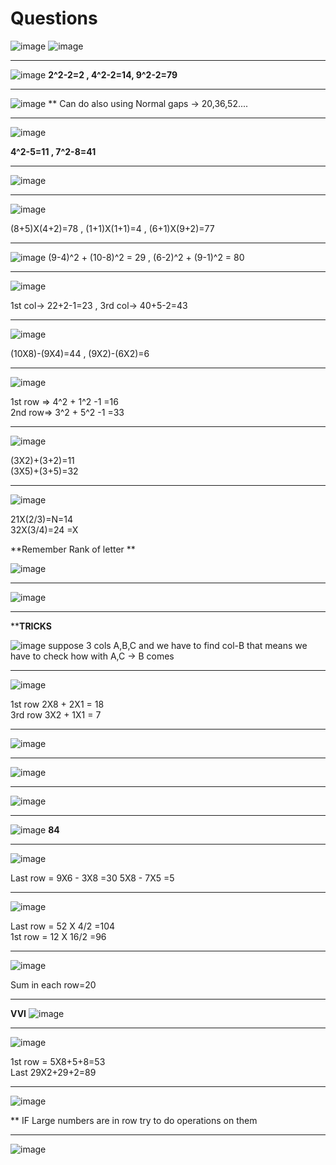 # Questions

![image](https://user-images.githubusercontent.com/77873383/182404580-19a8a10c-0002-4679-8aa1-122320f0bd39.png)
![image](https://user-images.githubusercontent.com/77873383/182404669-e3390515-3127-4cc4-aafa-cfabaa5f8cab.png)


---

![image](https://user-images.githubusercontent.com/77873383/182405526-d4620da5-7572-451b-b59e-a5a7054cab24.png)
**2^2-2=2 , 4^2-2=14,  9^2-2=79**

---

![image](https://user-images.githubusercontent.com/77873383/182406502-a82a50e9-365b-4a31-a0b7-cbe503930658.png)
** Can do also using Normal gaps -> 20,36,52....

---

![image](https://user-images.githubusercontent.com/77873383/182407472-dbd36aad-352f-4903-8e05-8ec3d48f2ea8.png)

**4^2-5=11 , 7^2-8=41**

---

![image](https://user-images.githubusercontent.com/77873383/182408688-1acac065-9641-4215-b4e1-b0e51c9c7911.png)

---
![image](https://user-images.githubusercontent.com/77873383/182409313-7085a6cb-9d03-467b-b2c5-acd5f65c3482.png)

(8+5)X(4+2)=78  ,  (1+1)X(1+1)=4 , (6+1)X(9+2)=77

---
![image](https://user-images.githubusercontent.com/77873383/182410599-e0653024-7a5d-4296-8d33-71a1bccd7c03.png)
(9-4)^2 + (10-8)^2 = 29 ,     (6-2)^2 + (9-1)^2 = 80 

---
![image](https://user-images.githubusercontent.com/77873383/182411166-24e9f942-48b1-4667-b148-63ca60eba062.png)

1st col->  22+2-1=23 , 3rd col-> 40+5-2=43

---
![image](https://user-images.githubusercontent.com/77873383/182411667-5d291a41-71df-493b-b234-ca7ffc46d620.png)

(10X8)-(9X4)=44 ,   (9X2)-(6X2)=6

---
![image](https://user-images.githubusercontent.com/77873383/182412619-20b8a830-29c0-43e4-811d-c957546d930c.png)

1st row => 4^2 + 1^2 -1 =16 <br>
2nd row=> 3^2 + 5^2 -1 =33

---
![image](https://user-images.githubusercontent.com/77873383/182419726-957d6a27-f94e-45df-9fd1-fb967630e612.png)

(3X2)+(3+2)=11<br>
(3X5)+(3+5)=32

---
![image](https://user-images.githubusercontent.com/77873383/182420236-1d2dd2c7-652c-4a55-a8bc-7993a9ffff1c.png)

21X(2/3)=N=14<br>
32X(3/4)=24 =X <br>

**Remember Rank of letter **

![image](https://user-images.githubusercontent.com/77873383/182420597-7ca3bb4f-3591-49af-9a02-36a60ce8fc41.png)

---
![image](https://user-images.githubusercontent.com/77873383/182423008-c751d761-47bf-465d-9691-b18dc4dcf30b.png)

---
****TRICKS**

![image](https://user-images.githubusercontent.com/77873383/182423526-518e8cc2-7424-4e3b-8428-800b8ef40e8b.png)
suppose 3 cols A,B,C and we have to find col-B that means we have to check how with A,C -> B comes

---
![image](https://user-images.githubusercontent.com/77873383/182423814-9c67491b-7e9b-4e03-8d48-550d72d60daf.png)

1st row 2X8 + 2X1 = 18<br>
3rd row 3X2 + 1X1 = 7

---
![image](https://user-images.githubusercontent.com/77873383/182425314-f177c721-cbf9-4a7d-ac51-4ccfb2841ac9.png)

---

![image](https://user-images.githubusercontent.com/77873383/182425691-e3478518-0cd6-49d3-9fed-e8f2960416f0.png)

---

![image](https://user-images.githubusercontent.com/77873383/182426387-fa436a73-7adb-4031-9dab-e72cbd9c2e3a.png)

---

![image](https://user-images.githubusercontent.com/77873383/182614101-6c292e14-ddb2-4d59-99b8-f6321705ec39.png)
**84**

---
![image](https://user-images.githubusercontent.com/77873383/182614937-8354173b-b987-429f-8130-944cd3143898.png)

Last row = 9X6 - 3X8 =30
5X8 - 7X5 =5

---

![image](https://user-images.githubusercontent.com/77873383/182615168-1fb31513-604b-465f-87b1-e12f42e9a1a0.png)

Last row = 52 X 4/2 =104<br>
1st row = 12 X 16/2 =96

---
![image](https://user-images.githubusercontent.com/77873383/182616010-c5a43b61-a043-45e6-90dc-ab9df33530e5.png)

Sum in each row=20

---
**VVI**
![image](https://user-images.githubusercontent.com/77873383/182616629-4d8778e3-8aa9-464d-9700-c4af259d4af8.png)

---

![image](https://user-images.githubusercontent.com/77873383/182617211-9c74c7b8-efd4-43e5-8b5b-4ca1ac2bb6e2.png)

1st row = 5X8+5+8=53<br>
Last 29X2+29+2=89

---
![image](https://user-images.githubusercontent.com/77873383/182618033-03ea803d-697c-4abc-b646-a8fb6a1b25ee.png)

** IF Large numbers are in row try to do operations on them

---
![image](https://user-images.githubusercontent.com/77873383/182618848-8e9d0e9c-ffe3-4990-ac9b-f7a805f5deff.png)

